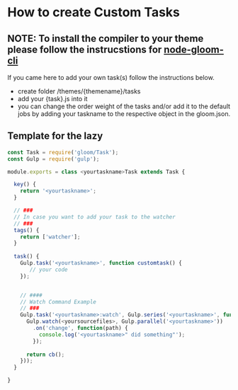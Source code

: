 # How to create Custom Tasks

## NOTE: To install the compiler to your theme please follow the instrucstions for [node-gloom-cli](https://github.com/loomgmbh/node-gloom-cli)
If you came here to add your own task(s) follow the instructions below.

- create folder /themes/{themename}/tasks
- add your {task}.js into it
- you can change the order weight of the tasks and/or add it to the default jobs by adding your taskname to the respective object in the gloom.json.
  
## Template for the lazy
```js
const Task = require('gloom/Task');
const Gulp = require('gulp');

module.exports = class <yourtaskname>Task extends Task {

  key() {
    return '<yourtaskname>';
  }

  // ###
  // In case you want to add your task to the watcher
  // ###
  tags() {
    return ['watcher'];
  }
  
  task() {
    Gulp.task('<yourtaskname>', function customtask() {
       // your code 
    });


    // ####
    // Watch Command Example
    // ###
    Gulp.task('<yourtaskname>:watch', Gulp.series('<yourtaskname>', function <yourtaskname>Watch(cb) {
      Gulp.watch(<yoursourcefiles>, Gulp.parallel('<yourtaskname>'))
        .on('change', function(path) {
          console.log('<yourtaskname>" did something"');
        });
    
      return cb();
    }));
  }

}
```
